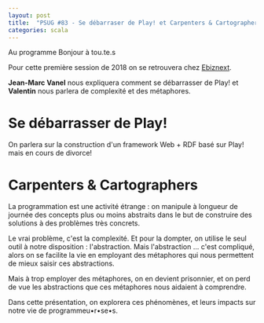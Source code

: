 ```yaml
---
layout: post
title:  "PSUG #83 - Se débarraser de Play! et Carpenters & Cartographers"
categories: scala
---
```


Au programme
Bonjour à tou.te.s

Pour cette première session de 2018 on se retrouvera chez [Ebiznext](http://www.ebiznext.com/).

**Jean-Marc Vanel** nous expliquera comment se débarrasser de Play! et **Valentin** nous parlera de complexité et des métaphores.

# Se débarrasser de Play!

On parlera sur la construction d'un framework Web + RDF basé sur Play! mais en cours de divorce!


# Carpenters & Cartographers

La programmation est une activité étrange : on manipule à longueur de journée des concepts plus ou moins abstraits dans le but de construire des solutions à des problèmes très concrets.

Le vrai problème, c'est la complexité. Et pour la dompter, on utilise le seul outil à notre disposition : l'abstraction. Mais l'abstraction ... c'est compliqué, alors on se facilite la vie en employant des métaphores qui nous permettent de mieux saisir ces abstractions.

Mais à trop employer des métaphores, on en devient prisonnier, et on perd de vue les abstractions que ces métaphores nous aidaient à comprendre.

Dans cette présentation, on explorera ces phénomènes, et leurs impacts sur notre vie de programmeu•r•se•s.
